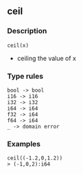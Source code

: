 ## ceil

### Description

`ceil(x)`

- ceiling the value of x

### Type rules

```no-highlight
bool -> bool
i16 -> i16
i32 -> i32
i64 -> i64
f32 -> i64
f64 -> i64
_ -> domain error
```

### Examples

```no-highlight
ceil((-1.2,0,1.2))
> (-1,0,2):i64
```

